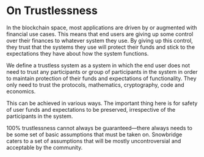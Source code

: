 # On Trustlessness

In the blockchain space, most applications are driven by or augmented with financial use cases. This means that end users are giving up some control over their finances to whatever system they use. By giving up this control, they trust that the systems they use will protect their funds and stick to the expectations they have about how the system functions.

We define a trustless system as a system in which the end user does not need to trust any participants or group of participants in the system in order to maintain protection of their funds and expectations of functionality. They only need to trust the protocols, mathematics, cryptography, code and economics.

This can be achieved in various ways. The important thing here is for safety of user funds and expectations to be preserved, irrespective of the participants in the system.

100% trustlessness cannot always be guaranteed—there always needs to be some set of basic assumptions that must be taken on. Snowbridge caters to a set of assumptions that will be mostly uncontroversial and acceptable by the community.
